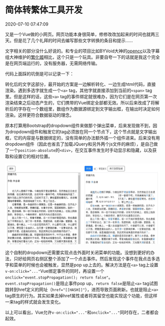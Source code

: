# 简体转繁体工具开发

2020-07-10 07:47:09

又是一个Vue做的小网页。网页功能本身很简单，修修改改加起来的时间也就两三天。但是花了几个礼拜的时间去编写那些文字转换的条目和提示……

文字相关的部分没什么好说的。和专业的项目比如BYVoid大神的[opencc](https://github.com/BYVoid/OpenCC)以及字幕组大神维护的[繁化姬](https://zhconvert.org/)相比，这个只是一个玩具。非要自夸一下的话就是我这个完全是在网页端运行的，没有服务器，无需网络传输。

代码上面踩的坑倒是可以记录一下：

转化后的文字这部分，最开始的方案是一边解析转化、一边生成html代码，直接渲染。遇到多选字就生成一个`<a>` tag，其他字就直接添加到当前的`<span>` tag里。但是这样的话，这些`<a>` tag的事件绑定就很难办，因为它们是在网页第一次渲染结束之后动态产生的，它们携带的Vue绑定全部都无效。所以后来改成了将解析后的字存在一个数组里，数组作为数据源绑定到文字输出框，在输出时决定如何渲染。这样更符合数据驱动的理念。

原本打算用Bootstrap的dropdown组件来做那个弹出菜单，后来发现做不到，因为dropdown组件和触发它的tag必须放在同一个节点下，这个节点就是文字输出框，它的内容是与数据绑定的，没有简单的办法额外插一个组件进来。后来没有用dropdown组件（因此也省去了加载JQuery和另外两个js文件的麻烦），是自己做了一个`position-absolute`的`<div>`，在交互事件发生时手动显示和隐藏，以及获取和设置它的相对位置。

![](/blog/images/p2007100738.jpg)

这个自制的dropdown还需要实现点击外面时关闭菜单的功能。没想到更好的办法，只好给网页右侧区整个添加了一个点击事件。然后发现这个事件在我点击多选字和菜单的时候也会被触发，显然是pop up上去的。解决方法是在`<a>` tag上设置`v-on:click="..."`Vue绑定事件的同时，再设置一个`onclick="event.stopPropagation(); return false"`。`event.stopPropagation()`是阻止事件pop up，`return false`是阻止`<a>` tag试图跳转到href定义的网址（`href="[[HASH]]"`），进而导致页面刷新。也就是阻止`<a>` tag原生的行为。其实如果去掉href属性或者将其留空也能实现这个功能，但这样一来tag的样式就会发生变化。

以上可以看出，Vue允许`v-on:click="..."`和`onclick="..."`同时存在，二者都会起效。